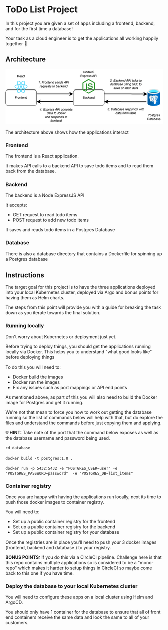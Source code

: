 # ToDo List Project

In this project you are given a set of apps including a frontend, backend, and for the first time a database!

Your task as a cloud engineer is to get the applications all working happily together 🎉

## Architecture

![todo app showing frontend connecting to backend and on to database](./media/images/todo-architecture.png "todo app showing frontend connecting to backend and on to database")

The architecture above shows how the applications interact

### Frontend

The frontend is a React application.

It makes API calls to a backend API to save todo items and to read them back from the database.

### Backend 

The backend is a Node ExpressJS API 

It accepts: 

* GET request to read todo items
* POST request to add new todo items

It saves and reads todo items in a Postgres Database

### Database

There is also a database directory that contains a Dockerfile for spinning up a Postgres database

## Instructions

The target goal for this project is to have the three applications deployed into your local Kubernetes cluster, deployed via Argo and bonus points for having them as Helm charts.

The steps from this point will provide you with a guide for breaking the task down as you iterate towards the final solution.

### Running locally

Don't worry about Kubernetes or deployment just yet.

Before trying to deploy things, you should get the applications running locally via Docker. This helps you to understand "what good looks like" before deploying things

To do this you will need to:

* Docker build the images
* Docker run the images
* Fix any issues such as port mappings or API end points 

As mentioned above, as part of this you will also need to build the Docker image for Postgres and get it running. 

We're not that mean to force you how to work out getting the database running so the list of commands below will help with that, but do explore the files and understand the commands before just copying them and applying. 

**💡 HINT:** Take note of the port that the command below exposes as well as the database username and password being used.

```
cd database

docker build -t postgres:1.0 .

docker run -p 5432:5432 -e "POSTGRES_USER=user" -e "POSTGRES_PASSWORD=password"  -e "POSTGRES_DB=list_items"
```

### Container registry

Once you are happy with having the applications run locally, next its time to push those docker images to container registry.

You will need to:

* Set up a public container registry for the frontend
* Set up a public container registry for the backend
* Set up a public container registry for your database

Once the registries are in place you'll need to push your 3 docker images (frontend, backend and database ) to your registry.

**BONUS POINTS:** If you do this via a CircleCI pipeline. Challenge here is that this repo contains multiple applications so is considered to be a "mono-repo" which makes it harder to setup things in CircleCI so maybe come back to this one if you have time.

### Deploy the database to your local Kubernetes cluster





You will need to configure these apps on a local cluster using Helm and ArgoCD.

You should only have 1 container for the database to ensure that all of front end containers receive the same data and look the same to all of your customers.
